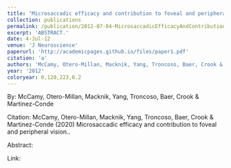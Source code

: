 ```yaml
---
title: "Microsaccadic efficacy and contribution to foveal and peripheral vision."
collection: publications
permalink: /publication/2012-07-04-MicrosaccadicEfficacyAndContributionToFovealAndPeripheralVision
excerpt: 'ABSTRACT.'
date: 4-Jul-12
venue: 'J Neuroscience'
paperurl: 'http://academicpages.github.io/files/paper1.pdf'
citation: 'a'
authors: 'McCamy, Otero-Millan, Macknik, Yang, Troncoso, Baer, Crook & Martinez-Conde'
year: '2012'
coloryear: 0,120,223,0.2
---
```


By: McCamy, Otero-Millan, Macknik, Yang, Troncoso, Baer, Crook & Martinez-Conde

Citation: McCamy, Otero-Millan, Macknik, Yang, Troncoso, Baer, Crook & Martinez-Conde (2020) Microsaccadic efficacy and contribution to foveal and peripheral vision.. 

Abstract: 

Link: 
